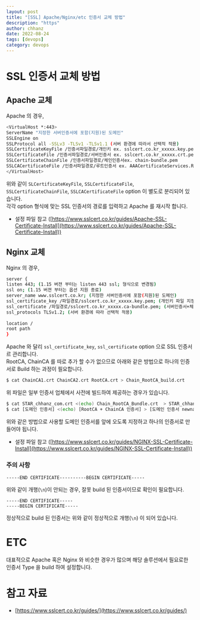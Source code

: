 ```yaml
---
layout: post
title: "[SSL] Apache/Nginx/etc 인증서 교체 방법"
description: "https"
author: chhanz
date: 2022-08-24
tags: [devops]
category: devops
---
```


# SSL 인증서 교체 방법
## Apache 교체
Apache 의 경우,   
```bash
<VirtualHost *:443>
ServerName "지정한 서버인증서에 포함(지원)된 도메인"
SSLEngine on
SSLProtocol all -SSLv3 -TLSv1 -TLSv1.1 (서버 환경에 따라서 선택적 적용)
SSLCertificateKeyFile /인증서파일경로/개인키 ex. sslcert.co.kr_xxxxx.key.pem
SSLCertificateFile /인증서파일경로/서버인증서 ex. sslcert.co.kr_xxxxx.crt.pem
SSLCertificateChainFile /인증서파일경로/체인인증서ex. chain-bundle.pem
SSLCACertificateFile /인증서파일경로/루트인증서 ex. AAACertificateServices.Root.crt.pem
</VirtualHost>
```

위와 같이 `SLCertificateKeyFile`, `SSLCertificateFile`, `SSLCertificateChainFile`, `SSLCACertificateFile` option 이 별도로 분리되어 있습니다.    
각각 option 형식에 맞는 SSL 인증서의 경로를 입력하고 Apache 를 재시작 합니다.    
* 설정 파일 참고 ([https://www.sslcert.co.kr/guides/Apache-SSL-Certificate-Install](https://www.sslcert.co.kr/guides/Apache-SSL-Certificate-Install))   
   
## Nginx 교체
Nginx 의 경우,    
```bash
server {
listen 443; (1.15 버젼 부터는 listen 443 ssl; 형식으로 변경됨)
ssl on; (1.15 버젼 부터는 옵션 지원 종료)
server_name www.sslcert.co.kr; (지정한 서버인증서에 포함(지원)된 도메인)
ssl_certificate_key /파일경로/sslcert.co.kr_xxxxx.key.pem; (개인키 파일 지정)
ssl_certificate /파일경로/sslcert.co.kr_xxxxx.ca-bundle.pem; (서버인증서+체인+루트 통합 unified 파일 지정)
ssl_protocols TLSv1.2; (서버 환경에 따라 선택적 적용)
 
location /
root path
}
```
Apache 와 달리 `ssl_certificate_key`, `ssl_certificate` option 으로 SSL 인증서르 관리합니다.    
RootCA, ChainCA 를 따로 추가 할 수가 없으므로 아래와 같은 방법으로 하나의 인증서로 Build 하는 과정이 필요합니다.   
   
```bash
$ cat ChainCA1.crt ChainCA2.crt RootCA.crt > Chain_RootCA_build.crt
```
위 파일은 일부 인증서 업체에서 사전에 빌드하여 제공하는 경우가 있습니다.    
   
```bash
$ cat STAR_chhanz_com.crt <(echo) Chain_RootCA_Bundle.crt  > STAR_chhanz_com_nginx.crt
$ cat [도메인 인증서] <(echo) [RootCA + ChainCA 인증서] > [도메인 인증서 newname]
```
위와 같은 방법으로 사용할 도메인 인증서를 앞에 오도록 지정하고 하나의 인증서로 만들어야 됩니다.   

* 설정 파일 참고 ([https://www.sslcert.co.kr/guides/NGINX-SSL-Certificate-Install](https://www.sslcert.co.kr/guides/NGINX-SSL-Certificate-Install))      
   
### 주의 사항
```console
-----END CERTIFICATE----------BEGIN CERTIFICATE-----
```
위와 같이 개행(`\n`)이 안되는 경우, 잘못 build 된 인증서이므로 확인이 필요합니다.    
```console
-----END CERTIFICATE-----
-----BEGIN CERTIFICATE-----
```
정상적으로 build 된 인증서는 위와 같이 정상적으로 개행(`\n`) 이 되어 있습니다.   
   
# ETC
대표적으로 Apache 혹은 Nginx 와 비슷한 경우가 많으며 해당 솔루션에서 필요로한 인증서 Type 을 build 하여 설정합니다.    
    
# 참고 자료
* [https://www.sslcert.co.kr/guides/](https://www.sslcert.co.kr/guides/)   
 
